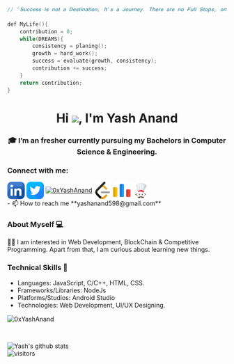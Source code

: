 ````cpp
// "𝐒𝐮𝐜𝐜𝐞𝐬𝐬 𝐢𝐬 𝐧𝐨𝐭 𝐚 𝐃𝐞𝐬𝐭𝐢𝐧𝐚𝐭𝐢𝐨𝐧, 𝐈𝐭'𝐬 𝐚 𝐉𝐨𝐮𝐫𝐧𝐞𝐲. 𝐓𝐡𝐞𝐫𝐞 𝐚𝐫𝐞 𝐧𝐨 𝐅𝐮𝐥𝐥 𝐒𝐭𝐨𝐩𝐬, 𝐨𝐧𝐥𝐲 𝐂𝐨𝐦𝐦𝐚𝐬."

def MyLife(){
    contribution = 0;
    while(DREAMS){
        consistency = planing();
        growth = hard_work();
        success = evaluate(growth, consistency);
        contribution += success;
    }
    return contribution;
}

````
<h1 align="center">Hi <img src="https://github.com/TheDudeThatCode/TheDudeThatCode/blob/master/Assets/Hi.gif" width="29px">, I'm Yash Anand</h1>
<h3 align="center">🎓 I’m an fresher currently pursuing my Bachelors in Computer Science & Engineering. </br></h3>


<h3 align="left">Connect with me:</h3>
<p align="left">
<a href="http://www.linkedin.com/in/0xYashAnand" target="blank"><img align="center" src="img/linkedin.png" alt="0xYashAnand" height="40" width="40" /></a>
<a href="https://twitter.com/0xYashAnand" target="blank"><img align="center" src="img/twitter.png" alt="0xYashAnand" height="40" width="40" /></a>
<a href="https://instagram.com/0xYashAnand" target="blank"><img align="center" src="https://raw.githubusercontent.com/rahuldkjain/github-profile-readme-generator/master/src/images/icons/Social/instagram.svg" alt="0xYashAnand" height="40" width="40" /></a>
<a href="https://leetcode.com/Yash0x/" target="blank"><img align="center" src="img/-your-coding-skills-and-quickly-.png" alt="Yash0x" height="40" width="40" /></a>
<a href="https://codeforces.com/profile/Yash0x" target="blank"><img align="center" src="img/codeforces.-programming-.png" alt="Yash0x" height="40" width="40" /></a>
<a href="https://www.codechef.com/users/Yash0x" target="blank"><img align="center" src="img/icons8-codechef-240.png" alt="Yash0x" height="40" width="40" /></a>
<br/>
  - 📫 How to reach me **yashanand598@gmail.com**


### About Myself 💻
👨‍💻  I am interested in Web Development, BlockChain & Competitive Programming. Apart from that, I am curious about learning new things. </br>

### Technical Skills 📖
- Languages: JavaScript, C/C++, HTML, CSS.
- Frameworks/Libraries: NodeJs
- Platforms/Studios: Android Studio
- Technologies: Web Development, UI/UX Designing. </br>


<p><img align="center" src="https://github-readme-stats.vercel.app/api/top-langs?username=0xYashAnand&show_icons=true&locale=en&layout=compact" alt="0xYashAnand" /></p>
<br />

![Yash's github stats](https://github-readme-stats.vercel.app/api?username=0xYashAnand&show_icons=true&hide_border=true)
<br/>
![visitors](https://visitor-badge.laobi.icu/badge?page_id=0xYashAnand.0xYashAnand)

<!---
0xYashAnand/0xYashAnand is a ✨ special ✨ repository because its `README.md` (this file) appears on your GitHub profile.
You can click the Preview link to take a look at your changes.
--->
